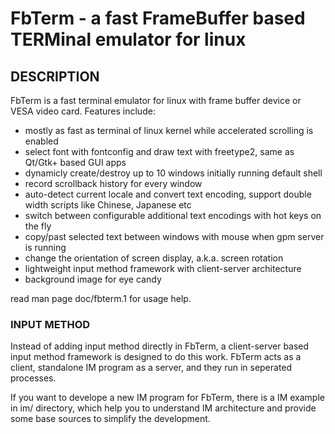 # FbTerm - a fast FrameBuffer based TERMinal emulator for linux

## DESCRIPTION

FbTerm is a fast terminal emulator for linux with frame buffer device or VESA video card. Features include:

  * mostly as fast as terminal of linux kernel while accelerated scrolling is enabled
  * select font with fontconfig and draw text with freetype2, same as Qt/Gtk+ based GUI apps
  * dynamicly create/destroy up to 10 windows initially running default shell
  * record scrollback history for every window
  * auto-detect current locale and convert text encoding, support double width scripts like Chinese, Japanese etc
  * switch between configurable additional text encodings with hot keys on the fly
  * copy/past selected text between windows with mouse when gpm server is running
  * change the orientation of screen display, a.k.a. screen rotation
  * lightweight input method framework with client-server architecture
  * background image for eye candy

read man page doc/fbterm.1 for usage help.

### INPUT METHOD
Instead of adding input method directly in FbTerm, a client-server based input method framework is designed to do this work. FbTerm acts as a client, standalone IM program as a server, and they run in seperated processes.

If you want to develope a new IM program for FbTerm, there is a IM example in im/ directory, which help you to understand IM architecture and provide some base sources to simplify the development.
